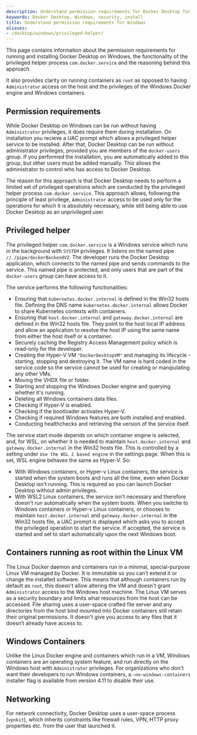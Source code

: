 ```yaml
---
description: Understand permission requirements for Docker Desktop for Windows
keywords: Docker Desktop, Windows, security, install
title: Understand permission requirements for Windows
aliases:
- /desktop/windows/privileged-helper/
---
```


This page contains information about the permission requirements for running and installing Docker Desktop on Windows, the functionality of the privileged helper process `com.docker.service` and the reasoning behind this approach. 

It also provides clarity on running containers as `root` as opposed to having `Administrator` access on the host and the privileges of the Windows Docker engine and Windows containers.

## Permission requirements

While Docker Desktop on Windows can be run without having `Administrator` privileges, it does require them during installation. On installation you recieve a UAC prompt which allows a privileged helper service to be installed. After that, Docker Desktop can be run without administrator privileges, provided you are members of the `docker-users` group. If you performed the installation, you are automatically added to this group, but other users must be added manually. This allows the administrator to control who has access to Docker Desktop.

The reason for this approach is that Docker Desktop needs to perform a limited set of privileged operations which are conducted by the privileged helper process `com.docker.service`. This approach allows, following the principle of least privilege, `Administrator` access to be used only for the operations for which it is absolutely necessary, while still being able to use Docker Desktop as an unprivileged user.

## Privileged helper

The privileged helper `com.docker.service` is a Windows service which runs in the background with `SYSTEM` privileges. It listens on the named pipe `//./pipe/dockerBackendV2`. The developer runs the Docker Desktop application, which connects to the named pipe and sends commands to the service. This named pipe is protected, and only users that are part of the `docker-users` group can have access to it.

The service performs the following functionalities:
- Ensuring that `kubernetes.docker.internal` is defined in the Win32 hosts file. Defining the DNS name `kubernetes.docker.internal` allows Docker to share Kubernetes contexts with containers.
- Ensuring that `host.docker.internal` and `gateway.docker.internal` are defined in the Win32 hosts file. They point to the host local IP address and allow an application to resolve the host IP using the same name from either the host itself or a container.
- Securely caching the Registry Access Management policy which is read-only for the developer.
- Creating the Hyper-V VM `"DockerDesktopVM"` and managing its lifecycle - starting, stopping and destroying it. The VM name is hard coded in the service code so the service cannot be used for creating or manipulating any other VMs.
- Moving the VHDX file or folder.
- Starting and stopping the Windows Docker engine and querying whether it's running.
- Deleting all Windows containers data files.
- Checking if Hyper-V is enabled.
- Checking if the bootloader activates Hyper-V.
- Checking if required Windows features are both installed and enabled.
- Conducting healthchecks and retrieving the version of the service itself.

The service start mode depends on which container engine is selected, and, for WSL, on whether it is needed to maintain `host.docker.internal` and `gateway.docker.internal` in the Win32 hosts file. This is controlled by a setting under `Use the WSL 2 based engine` in the settings page. When this is set, WSL engine behaves the same as Hyper-V. So:
- With Windows containers, or Hyper-v Linux containers, the service is started when the system boots and runs all the time, even when Docker Desktop isn't running. This is required so you can launch Docker Desktop without admin privileges. 
- With WSL2 Linux containers, the service isn't necessary and therefore doesn't run automatically when the system boots. When you switche to Windows containers or Hyper-v Linux containers, or chooses to maintain `host.docker.internal` and `gateway.docker.internal` in the Win32 hosts file, a UAC prompt is displayed which asks you to accept the privileged operation to start the service. If accepted, the service is started and set to start automatically upon the next Windows boot.

## Containers running as root within the Linux VM

The Linux Docker daemon and containers run in a minimal, special-purpose Linux VM managed by Docker. It is immutable so you can’t extend it or change the installed software. 
This means that although containers run by default as `root`, this doesn't allow altering the VM and doesn't grant `Administrator` access to the Windows host machine. The Linux VM serves as a security boundary and limits what resources from the host can be accessed. File sharing uses a user-space crafted file server and any directories from the host bind mounted into Docker containers still retain their original permissions. It doesn't give you access to any files that it doesn’t already have access to.

## Windows Containers

Unlike the Linux Docker engine and containers which run in a VM, Windows containers are an operating system feature, and run directly on the Windows host with `Administrator` privileges. For organizations who don't want their developers to run Windows containers, a `–no-windows-containers` installer flag is available from version 4.11 to disable their use.

## Networking

For network connectivity, Docker Desktop uses a user-space process (`vpnkit`), which inherits constraints like firewall rules, VPN, HTTP proxy properties etc. from the user that launched it.